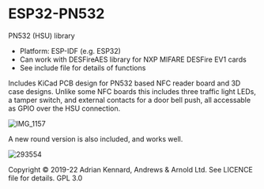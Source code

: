 # ESP32-PN532

PN532 (HSU) library
- Platform: ESP-IDF (e.g. ESP32)
- Can work with DESFireAES library for NXP MIFARE DESFire EV1 cards
- See include file for details of functions

Includes KiCad PCB design for PN532 based NFC reader board and 3D case designs. Unlike some NFC boards this includes three traffic light LEDs, a tamper switch, and external contacts for a door bell push, all accessable as GPIO over the HSU connection.

![IMG_1157](https://user-images.githubusercontent.com/996983/176459605-0ee06dcd-570a-4d86-894a-01e8bed18eb5.jpg)

A new round version is also included, and works well.

![293554](https://user-images.githubusercontent.com/996983/218126563-452273b7-6dc6-40e4-8c08-a95a43e02ddb.jpg)

Copyright © 2019-22 Adrian Kennard, Andrews & Arnold Ltd. See LICENCE file for details. GPL 3.0

